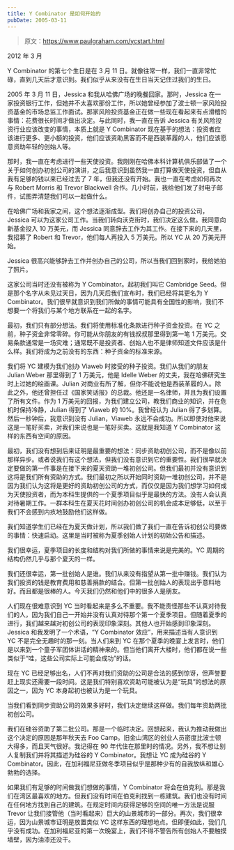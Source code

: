 ```yaml
---
title: Y Combinator 是如何开始的
pubDate: 2005-03-11
---
```


> 原文：https://www.paulgraham.com/ycstart.html 

            
2012 年 3 月

Y Combinator 的第七个生日是在 3 月 11 日。就像往常一样，我们一直非常忙碌，直到几天后才意识到。我们似乎从来没有在生日当天记住过我们的生日。

2005 年 3 月 11 日，Jessica 和我从哈佛广场的晚餐回家。那时，Jessica 在一家投资银行工作，但她并不太喜欢那份工作，所以她曾经参加了波士顿一家风险投资基金的市场总监工作面试。那家风险投资基金正在做一些现在看起来有点滑稽的事情：花费很长时间才做出决定。与此同时，我一直在告诉 Jessica 有关风险投资行业应该改变的事情，本质上就是 Y Combinator 现在基于的想法：投资者应该进行更多、更小额的投资，他们应该资助黑客而不是西装革履的人，他们应该愿意资助年轻的创始人等。

那时，我一直在考虑进行一些天使投资。我刚刚在哈佛本科计算机俱乐部做了一个关于如何创办初创公司的演讲，之后我意识到虽然我一直打算做天使投资，但自从我有足够的钱以来已经过去了 7 年，但我还没有开始。我也一直在考虑如何再次与 Robert Morris 和 Trevor Blackwell 合作。几小时前，我给他们发了封电子邮件，试图弄清楚我们可以一起做什么。

在哈佛广场和我家之间，这个想法逐渐成型。我们将创办自己的投资公司，Jessica 可以为这家公司工作。当我们转向沃克街时，我们决定这么做。我同意向新基金投入 10 万美元，而 Jessica 同意辞去工作为其工作。在接下来的几天里，我招募了 Robert 和 Trevor，他们每人再投入 5 万美元。所以 YC 从 20 万美元开始。

Jessica 很高兴能够辞去工作并创办自己的公司，所以当我们回到家时，我给她拍了照片。

这家公司当时还没有被称为 Y Combinator。起初我们叫它 Cambridge Seed。但是那个名字从未见过天日，因为几天后我们宣布时，我们已经将其更名为 Y Combinator。我们很早就意识到我们所做的事情可能具有全国性的影响，我们不想要一个将我们与某个地方联系在一起的名字。

最初，我们只有部分想法。我们将使用标准化条款进行种子资金投资。在 YC 之前，种子资金非常零碎。你可能从你朋友的有钱叔叔那里得到第一笔 1 万美元。交易条款通常是一场灾难；通常既不是投资者、创始人也不是律师知道文件应该是什么样。我们将成为之前没有的东西：种子资金的标准来源。

我们将 YC 建模为我们创办 Viaweb 时接受的种子投资。我们从我们的朋友 Julian Weber 那里得到了 1 万美元，他是 Idelle Weber 的丈夫，我在哈佛研究生时上过她的绘画课。Julian 对商业有所了解，但你不能说他是西装革履的人。除此之外，他还曾担任过《国家笑话报》的总裁。他还是一名律师，并且为我们设置了所有文件。作为 1 万美元的回报，为我们建立公司，教我们商业的知识，并在危机时保持冷静，Julian 得到了 Viaweb 的 10%。我曾经认为 Julian 得了多划算。然后一秒钟后，我意识到没有 Julian，Viaweb 永远不会成功。所以即使对他来说这是一笔好买卖，对我们来说也是一笔好买卖。这就是我知道 Y Combinator 这样的东西有空间的原因。

最初，我们没有想到后来证明是最重要的想法：同步资助初创公司，而不是像以前那样异步。或者说我们有这个想法，但我们没有意识到它的重要性。我们很早就决定要做的第一件事是在接下来的夏天资助一堆初创公司。但我们最初并没有意识到这将是我们所有资助的方式。我们最初之所以开始同时资助一堆初创公司，并不是因为我们认为这将是更好的资助初创公司的方式，而仅仅是因为我们想学习如何成为天使投资者，而为本科生提供的一个夏季项目似乎是最快的方法。没有人会认真对待暑期工作。一群本科生在夏天花时间创办初创公司的机会成本足够低，以至于我们不会感到内疚地鼓励他们这样做。

我们知道学生们已经在为夏天做计划，所以我们做了我们一直在告诉初创公司要做的事情：快速启动。这里是当时被称为夏季创始人计划的初始公告和描述。

我们很幸运，夏季项目的长度和结构对我们所做的事情来说是完美的。YC 周期的结构仍然几乎与那个夏天的一样。

我们还很幸运，第一批创始人是谁。我们从来没有指望从第一批中赚钱。我们认为我们投资的钱是教育费用和慈善捐款的结合。但第一批创始人的表现出乎意料地好。而且都是很棒的人。今天我们仍然和他们中的很多人是朋友。

人们现在很难意识到 YC 当时看起来是多么不重要。我不能责怪那些不认真对待我们的人，因为我们自己一开始并没有认真对待那个第一个夏季项目。但随着夏季的进行，我们越来越对初创公司的表现印象深刻。其他人也开始感到印象深刻。Jessica 和我发明了一个术语，“Y Combinator 效应”，用来描述当有人意识到 YC 不是完全无趣时的那一刻。当人们来到 YC 在那个夏季的晚宴上发言时，他们是以来到一个童子军团体讲话的精神来的。但当他们离开大楼时，他们都在说一些类似于“哇，这些公司实际上可能会成功”的话。

现在 YC 已经足够出名，人们不再对我们资助的公司是合法的感到惊讶，但声誉要赶上现实还需要一段时间。这是我们特别喜欢资助可能被认为是“玩具”的想法的原因之一，因为 YC 本身起初也被认为是一个玩具。

当我们看到同步资助公司的效果多好时，我们决定继续这样做。我们每年资助两批初创公司。

我们在硅谷资助了第二批公司。那是一个临时决定。回想起来，我认为推动我做出这个决定的原因是那年秋天去 Foo Camp。旧金山湾区的创业人员密度比波士顿大得多，而且天气很好。我记得在 90 年代住在那里时的情况。另外，我不想让别人复制我们并将其描述为硅谷的 Y Combinator。我想让 YC 成为硅谷的 Y Combinator。因此，在加利福尼亚做冬季项目似乎是那种少有的自我放纵和雄心勃勃的选择。

如果我们有足够的时间做我们想做的事情，Y Combinator 将会在伯克利。那是我们在湾区最喜欢的地方。但我们没有时间在伯克利找到一栋建筑。我们也没有时间在任何地方找到自己的建筑。在规定时间内获得足够的空间的唯一方法是说服 Trevor 让我们接管他（当时看起来）巨大的山景城市的一部分。再次，我们很幸运，因为山景城市证明是放置类似 YC 这样东西的理想地点。但即便如此，我们几乎没有成功。在加利福尼亚的第一次晚宴上，我们不得不警告所有创始人不要触摸墙壁，因为油漆还没干。
